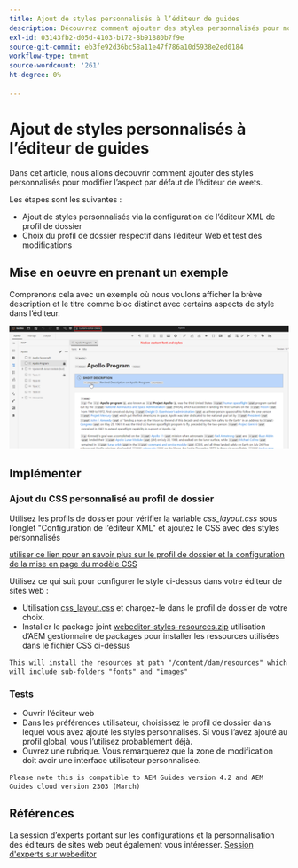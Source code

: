 ```yaml
---
title: Ajout de styles personnalisés à l’éditeur de guides
description: Découvrez comment ajouter des styles personnalisés pour modifier l’aspect de l’éditeur de guides.
exl-id: 03143fb2-d05d-4103-b172-8b91880b7f9e
source-git-commit: eb3fe92d36bc58a11e47f786a10d5938e2ed0184
workflow-type: tm+mt
source-wordcount: '261'
ht-degree: 0%

---
```


# Ajout de styles personnalisés à l’éditeur de guides

Dans cet article, nous allons découvrir comment ajouter des styles personnalisés pour modifier l’aspect par défaut de l’éditeur de weets.

Les étapes sont les suivantes :
- Ajout de styles personnalisés via la configuration de l’éditeur XML de profil de dossier
- Choix du profil de dossier respectif dans l’éditeur Web et test des modifications


## Mise en oeuvre en prenant un exemple

Comprenons cela avec un exemple où nous voulons afficher la brève description et le titre comme bloc distinct avec certains aspects de style dans l’éditeur.

![Aperçu de l’éditeur web avec des styles personnalisés](../../../assets/authoring/webeditor-customstyles-preview.png)


## Implémenter


### Ajout du CSS personnalisé au profil de dossier

Utilisez les profils de dossier pour vérifier la variable *css_layout.css* sous l’onglet &quot;Configuration de l’éditeur XML&quot; et ajoutez le CSS avec des styles personnalisés

[utiliser ce lien pour en savoir plus sur le profil de dossier et la configuration de la mise en page du modèle CSS](https://experienceleague.adobe.com/docs/experience-manager-guides-learn/videos/advanced-user-guide/editor-configuration.html?lang=en#customize-the-css-template-layout)

Utilisez ce qui suit pour configurer le style ci-dessus dans votre éditeur de sites web :
- Utilisation [css_layout.css](../../../assets/authoring/webeditor-customstyles-css_layout.css) et chargez-le dans le profil de dossier de votre choix.
- Installer le package joint [webeditor-styles-resources.zip](../../../assets/authoring/webeditor-styles-resources.zip) utilisation d’AEM gestionnaire de packages pour installer les ressources utilisées dans le fichier CSS ci-dessus

```
This will install the resources at path "/content/dam/resources" which will include sub-folders "fonts" and "images"
```


### Tests

- Ouvrir l’éditeur web
- Dans les préférences utilisateur, choisissez le profil de dossier dans lequel vous avez ajouté les styles personnalisés. Si vous l’avez ajouté au profil global, vous l’utilisez probablement déjà.
- Ouvrez une rubrique. Vous remarquerez que la zone de modification doit avoir une interface utilisateur personnalisée.

```
Please note this is compatible to AEM Guides version 4.2 and AEM Guides cloud version 2303 (March)
```


## Références

La session d’experts portant sur les configurations et la personnalisation des éditeurs de sites web peut également vous intéresser. [Session d&#39;experts sur webeditor](https://experienceleague.adobe.com/docs/experience-manager-guides-learn/tutorials/knowledge-base/expert-session/webbased-authoring-jan2023.html?lang=en)
